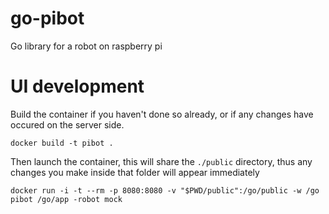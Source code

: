 # go-pibot
Go library for a robot on raspberry pi

# UI development

Build the container if you haven't done so already, or if any changes have occured on the server side.
```
docker build -t pibot .
```

Then launch the container, this will share the `./public` directory, thus any changes you make inside that folder will appear immediately
```
docker run -i -t --rm -p 8080:8080 -v "$PWD/public":/go/public -w /go pibot /go/app -robot mock
```
